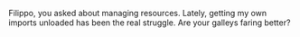 Filippo, you asked about managing resources. Lately, getting my own imports unloaded has been the real struggle. Are your galleys faring better?
